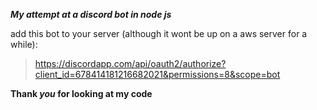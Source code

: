 ***My attempt at a discord bot in node js***

add this bot to your server (although it wont be up on a aws server for a while):
> https://discordapp.com/api/oauth2/authorize?client_id=678414181216682021&permissions=8&scope=bot

**Thank *you* for looking at my code**